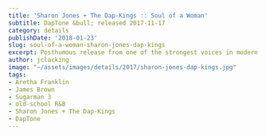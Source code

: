 ```yaml
---
title: 'Sharon Jones + The Dap-Kings :: Soul of a Woman'
subtitle: DapTone &bull; released 2017-11-17
category: details
publishDate: '2018-01-23'
slug: soul-of-a-woman-sharon-jones-dap-kings
excerpt: Posthumous release from one of the strongest voices in modern soul.
author: jclacking
image: "~/assets/images/details/2017/sharon-jones-dap-kings.jpg"
tags:
- Aretha Franklin
- James Brown
- Sugarman 3
- old-school R&B
- Sharon Jones + The Dap-Kings
- DapTone
---
```


